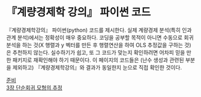 # 『계량경제학 강의』 파이썬 코드

『계량경제학강의』 파이썬(python) 코드를 제시한다. 실제 계량경제
분석(특히 인과관계 분석)에서는 정확성이 매우 중요하다. 코딩을 공부할
목적이 아니면 수동으로 회귀분석을 하는 것(X 행렬과 y 벡터를 만든 후
행렬연산을 하여 OLS 추정값을 구하는 것)은 추천하지 않는다. 실수하기가
쉽고, 또 그 코드가 맞는지 확인하려면 어차피 믿을 만한 패키지로
재확인해야 하기 때문이다. 이 페이지의 코드들은 (난수 생성과 관련된
부분을 제외하고) 『계량경제학강의』와 결과가 동일한지 눈으로 직접
확인한 것이다.

[준비](00.ipynb)<br />
[3장 단순회귀 모형의 추정](03.ipynb)<br />
